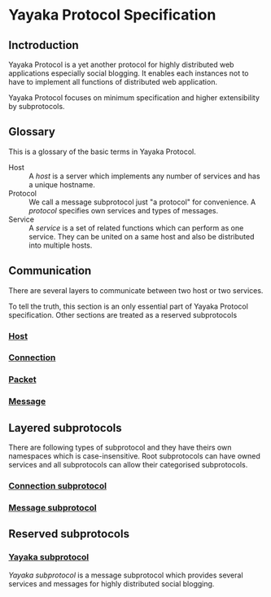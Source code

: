 # Yayaka Protocol Specification

## Inctroduction

Yayaka Protocol is a yet another protocol for highly distributed web applications especially social blogging.
It enables each instances not to have to implement all functions of distributed web application.

Yayaka Protocol focuses on minimum specification and higher extensibility by subprotocols.

## Glossary

This is a glossary of the basic terms in Yayaka Protocol.

<dl>
<dt>Host
<dd>
A <i>host</i> is a server which implements any number of services and has a unique hostname.

<dt>Protocol
<dd>
We call a message subprotocol just "a protocol" for convenience.
A <i>protocol</i> specifies own services and types of messages.

<dt>Service
<dd>
A <i>service</i> is a set of related functions which can perform as one service.
They can be united on a same host and also be distributed into multiple hosts.
</dl>


## Communication

There are several layers to communicate between two host or two services.

To tell the truth, this section is an only essential part of Yayaka Protocol specification.
Other sections are treated as a reserved subprotocols

### [Host](host.md)

### [Connection](connection.md)

### [Packet](packet.md)

### [Message](message.md)


## Layered subprotocols

There are following types of subprotocol and they have theirs own namespaces which is case-insensitive.
Root subprotocols can have owned services and all subprotocols can allow their categorised subprotocols.

### [Connection subprotocol](connection-subprotocol.md)

### [Message subprotocol](message-subprotocol.md)


## Reserved subprotocols

### [Yayaka subprotocol](yayaka-subprotocol.md)

*Yayaka subprotocol* is a message subprotocol
which provides several services and messages for highly distributed social blogging.
